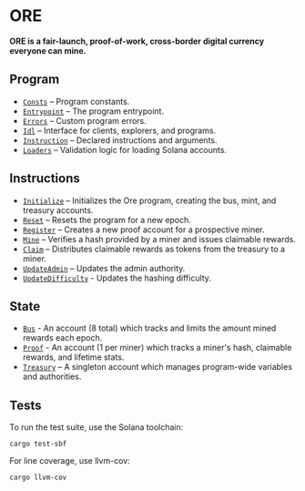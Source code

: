 # ORE

**ORE is a fair-launch, proof-of-work, cross-border digital currency everyone can mine.**


## Program
- [`Consts`](src/consts.rs) – Program constants.
- [`Entrypoint`](src/lib.rs) – The program entrypoint.
- [`Errors`](src/error.rs) – Custom program errors.
- [`Idl`](idl/ore.json) – Interface for clients, explorers, and programs.
- [`Instruction`](src/instruction.rs) – Declared instructions and arguments.
- [`Loaders`](src/loaders.rs) – Validation logic for loading Solana accounts.


## Instructions
- [`Initialize`](src/processor/initialize.rs) – Initializes the Ore program, creating the bus, mint, and treasury accounts.
- [`Reset`](src/processor/reset.rs) – Resets the program for a new epoch.
- [`Register`](src/processor/register.rs) – Creates a new proof account for a prospective miner.
- [`Mine`](src/processor/mine.rs) – Verifies a hash provided by a miner and issues claimable rewards.
- [`Claim`](src/processor/claim.rs) – Distributes claimable rewards as tokens from the treasury to a miner.
- [`UpdateAdmin`](src/processor/update_admin.rs) – Updates the admin authority.
- [`UpdateDifficulty`](src/processor/update_difficulty.rs) - Updates the hashing difficulty.


## State
 - [`Bus`](src/state/bus.rs) - An account (8 total) which tracks and limits the amount mined rewards each epoch.
 - [`Proof`](src/state/proof.rs) - An account (1 per miner) which tracks a miner's hash, claimable rewards, and lifetime stats.
 - [`Treasury`](src/state/treasury.rs) – A singleton account which manages program-wide variables and authorities.


## Tests

To run the test suite, use the Solana toolchain: 

```
cargo test-sbf
```

For line coverage, use llvm-cov:

```
cargo llvm-cov
```
